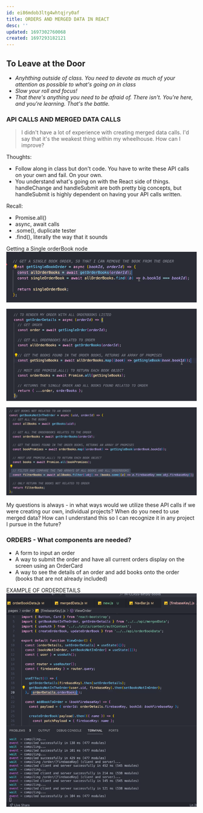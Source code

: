 ```yaml
---
id: ei86mdob3ltg4whtqjry0af
title: ORDERS AND MERGED DATA IN REACT
desc: ''
updated: 1697302760068
created: 1697293182121
---
```


## To Leave at the Door
- *Anyhthing outside of class. You need to devote as much of your attention as possible to what's going on in class*
- *Slow your roll and focus!*
- *That there's anything you need to be afraid of. There isn't. You're here, and you're learning. That's the battle.*

### API CALLS AND MERGED DATA CALLS
> I didn't have a lot of experience with creating merged data calls. I'd say that it's the weakest thing within my wheelhouse. How can I improve? 

Thoughts:
- Follow along in class but don't code. You have to write these API calls on your own and fail. On your own.
- You understand what's going on with the React side of things. handleChange and handleSubmit are both pretty big concepts, but handleSubmit is highly dependent on having your API calls written.

Recall: 
- Promise.all()
- async, await calls
- .some(), duplicate tester
- .find(), literally the way that it sounds

Getting a Single orderBook node
![Alt text](image-10.png)


![Alt text](image-11.png)


![Alt text](image-12.png)

My questions is always - in what ways would we utilize these API calls if we were creating our own, individual projects? When do you need to use merged data? How can I understand this so I can recognize it in any project I pursue in the future? 

### ORDERS - What components are needed? 
- A form to input an order
- A way to submit the order and have all current orders display on the screen using an OrderCard
- A way to see the details of an order and add books onto the order (books that are not already included)


EXAMPLE OF ORDERDETAILS
![Alt text](image-13.png)
